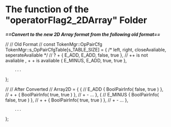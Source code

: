 # The function of the  "operatorFlag2_2DArray"  Folder  
***==Convert to the new 2D Array format from the following old format==***  

//
// Old Format
//
const TokenMgr::OpPairCfg TokenMgr::s_OpPairCfgTable[s_TABLE_SIZE] = {
    /* left,                right,  closeAvaliable,  seperateAvaliable  */
    // ?                      +
    { E_ADD,                E_ADD,       false,         true  },   // ++ is not avaliable ,    + + is avaliable
    { E_MINUS,              E_ADD,       true,          true  },

		...
};



//
// After Converted 
//
Array2D = { 
	{   //  E_ADD
		{  BoolPairInfo( false, true ) },	 // +  + 
		{  BoolPairInfo( true, true ) },	 // +  - 
		  ...
	},
	{   //  E_MINUS
		{  BoolPairInfo( false, true ) },	 // +  + 
		{  BoolPairInfo( true, true ) },	 // +  - 
		  ...
	},

		...

};


